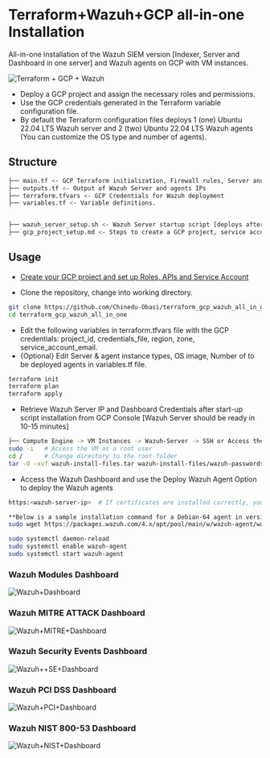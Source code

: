 # Terraform+Wazuh+GCP all-in-one Installation

All-in-one installation of the Wazuh SIEM version [Indexer, Server and Dashboard in one server] and Wazuh agents on GCP with VM instances.

![Terraform + GCP + Wazuh](https://github.com/user-attachments/assets/03fdeb9d-2f49-46ac-a2a6-fe653a41d7d1)

- Deploy a GCP project and assign the necessary roles and permissions.
- Use the GCP credentials generated in the Terraform variable configuration file.
- By default the Terraform configuration files deploys 1 (one) Ubuntu 22.04 LTS Wazuh server and 2 (two) Ubuntu 22.04 LTS Wazuh agents (You can customize the OS type and number of agents).

## Structure

```bash
├── main.tf <- GCP Terraform initialization, Firewall rules, Server and agents instance configuration.
├── outputs.tf <- Output of Wazuh Server and agents IPs
├── terraform.tfvars <- GCP Credentials for Wazuh deployment
├── variables.tf <- Variable definitions.


├── wazuh_server_setup.sh <- Wazuh Server startup script [deploys after instance creation]
├── gcp_project_setup.md <- Steps to create a GCP project, service account and assign required roles.
```

## Usage
- [Create your GCP project and set up Roles, APIs and Service Account](https://github.com/Chinedu-Obasi/terraform_gcp_wazuh_all_in_one/blob/main/gcp_project_setup.md)

- Clone the repository, change into working directory.

```bash
git clone https://github.com/Chinedu-Obasi/terraform_gcp_wazuh_all_in_one.git
cd terraform_gcp_wazuh_all_in_one
```
- Edit the following variables in terraform.tfvars file with the GCP credentials: project_id, credentials_file, region, zone, service_account_email.
- {Optional} Edit Server & agent instance types, OS image, Number of to be deployed agents in variables.tf file.

 ```bash
terraform init
terraform plan
terraform apply
```
- Retrieve Wazuh Server IP and Dashboard Credentials after start-up script installation from GCP Console [Wazuh Server should be ready in 10-15 minutes]

```bash
├── Compute Engine -> VM Instances -> Wazuh-Server -> SSH or Access the Server using any SSH client
sudo -i   # Access the VM as a root user
cd /      # Change directory to the root folder
tar -O -xvf wazuh-install-files.tar wazuh-install-files/wazuh-passwords.txt   # Use the Admin user for the web user interface and Wazuh indexer to access the dashboard.
```
- Access the Wazuh Dashboard and use the Deploy Wazuh Agent Option to deploy the Wazuh agents 

```bash
https:<wazuh-server-ip>  # If certificates are installed correctly, you should have access to the dashboard on port 443.

**Below is a sample installation command for a Debian-64 agent in version 4.7...**
sudo wget https://packages.wazuh.com/4.x/apt/pool/main/w/wazuh-agent/wazuh-agent_4.7.5-1_amd64.deb && sudo WAZUH_MANAGER='<Wazuh-Server-IP>' WAZUH_AGENT_NAME='<Wazuh-agent-name>' dpkg -i ./wazuh-agent_4.7.5-1_amd64.deb

sudo systemctl daemon-reload
sudo systemctl enable wazuh-agent
sudo systemctl start wazuh-agent
```
### Wazuh Modules Dashboard
![Wazuh+Dashboard](https://github.com/user-attachments/assets/b3c4ab3d-78b6-4d5c-903c-9b5fcf882bef)

### Wazuh MITRE ATTACK Dashboard
![Wazuh+MITRE+Dashboard](https://github.com/user-attachments/assets/4b1a046c-3ce7-4cd3-a423-354e308093e3)

### Wazuh Security Events Dashboard
![Wazuh++SE+Dashboard](https://github.com/user-attachments/assets/93e7d6f4-ed44-435e-8559-85f283406e85)

### Wazuh PCI DSS Dashboard
![Wazuh+PCI+Dashboard](https://github.com/user-attachments/assets/baec6d9b-b437-4921-ab9a-626b4b54cae9)

### Wazuh NIST 800-53 Dashboard
![Wazuh+NIST+Dashboard](https://github.com/user-attachments/assets/fc61f56b-bd98-467c-ba9f-5bef13d6d772)
